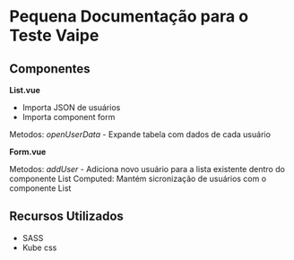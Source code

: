 # Pequena Documentação para o Teste Vaipe

## Componentes

**List.vue**

- Importa JSON de usuários
- Importa component form

Metodos:
    _openUserData_ - Expande tabela com dados de cada usuário

**Form.vue**

Metodos:
    _addUser_ - Adiciona novo usuário para a lista existente dentro do componente List
Computed:
    Mantém sicronização de usuários com o componente List

## Recursos Utilizados

- SASS
- Kube css
